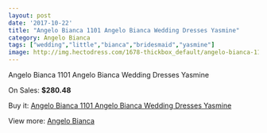 ```yaml
---
layout: post
date: '2017-10-22'
title: "Angelo Bianca 1101 Angelo Bianca Wedding Dresses Yasmine"
category: Angelo Bianca
tags: ["wedding","little","bianca","bridesmaid","yasmine"]
image: http://img.hectodress.com/1678-thickbox_default/angelo-bianca-1101-angelo-bianca-wedding-dresses-yasmine.jpg
---
```

Angelo Bianca 1101 Angelo Bianca Wedding Dresses Yasmine

On Sales: **$280.48**
<a href="https://www.hectodress.com/angelo-bianca/1049-angelo-bianca-1101-angelo-bianca-wedding-dresses-yasmine.html"><amp-img layout="responsive" width="600" height="600" src="//img.hectodress.com/1678-thickbox_default/angelo-bianca-1101-angelo-bianca-wedding-dresses-yasmine.jpg" alt="Angelo Bianca 1101 Angelo Bianca Wedding Dresses Yasmine 0" /></a>

Buy it: [Angelo Bianca 1101 Angelo Bianca Wedding Dresses Yasmine](https://www.hectodress.com/angelo-bianca/1049-angelo-bianca-1101-angelo-bianca-wedding-dresses-yasmine.html "Angelo Bianca 1101 Angelo Bianca Wedding Dresses Yasmine")

View more: [Angelo Bianca](https://www.hectodress.com/14-angelo-bianca "Angelo Bianca")